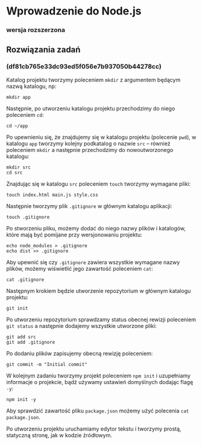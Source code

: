 # Wprowadzenie do Node.js
### wersja rozszerzona

## Rozwiązania zadań

### (df81cb765e33dc93ed5f056e7b937050b44278cc)
Katalog projektu tworzymy poleceniem `mkdir` z argumentem będącym nazwą katalogu, np:
```
mkdir app
```

Następnie, po utworzeniu katalogu projektu przechodzimy do niego poleceniem `cd`:
```
cd ~/app
```
Po upewnieniu się, że znajdujemy się w katalogu projektu (polecenie `pwd`), w katalogu `app` tworzymy kolejny podkatalog o nazwie `src` – również poleceniem `mkdir` a następnie przechodzimy do nowoutworzonego katalogu:
```
mkdir src
cd src
```
Znajdując się w katalogu `src` poleceniem `touch` tworzymy wymagane pliki:
```
touch index.html main.js style.css
```

Następnie tworzymy plik `.gitignore` w głównym katalogu aplikacji:
```
touch .gitignore
```
Po stworzeniu pliku, możemy dodać do niego nazwy plików i katalogów, które mają być pomijane przy wersjonowaniu projektu:
```
echo node_modules > .gitignore
echo dist >> .gitignore
```
Aby upewnić się czy `.gitignore` zawiera wszystkie wymagane nazwy plików, możemy wiświetlić jego zawartość poleceniem `cat`:
```
cat .gitignore
```

Następnym krokiem będzie utworzenie repozytorium w głównym katalogu projektu:
```
git init
```

Po utworzeniu repozytorium sprawdzamy status obecnej rewizji poleceniem `git status` a następnie dodajemy wszystkie utworzone pliki:
```
git add src
git add .gitignore
```

Po dodaniu plików zapisujemy obecną rewizję poleceniem:
```
git commit -m "Initial commit"
```

W kolejnym zadaniu tworzymy projekt poleceniem `npm init` i uzupełniamy informacje o projekcie, bądź używamy ustawień domyślnych dodając flagę `-y`:
```
npm init -y
```

Aby sprawdzić zawartość pliku `package.json` możemy użyć polecenia `cat package.json`.

Po utworzeniu projektu uruchamiamy edytor tekstu i tworzymy prostą, statyczną stronę, jak w kodzie źródłowym.
